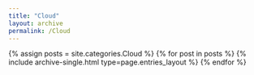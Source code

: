 ```yaml
---
title: "Cloud"
layout: archive
permalink: /Cloud
---
```



{% assign posts = site.categories.Cloud %}
{% for post in posts %} {% include archive-single.html type=page.entries_layout %} {% endfor %}
